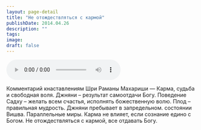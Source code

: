 ```yaml
---
layout: page-detail
title: "Не отождествляться с кармой"
publishDate: 2014.04.26
description: ""
tags:
image:
draft: false
---
```


<audio title="2014.04.26 - Не отождествляться с кармой.mp3" src="/upload/iblock/23d/23d734c87c6dc1d6034ef3d00136e939.mp3" controls=""></audio>

 Комментарий кнаставлениям Шри Раманы Махариши — Карма, судьба и свободная воля. Джняни – результат самоотдачи Богу. Поведение Садху – желать всем счастья, исполнять божественную волю. Плод – правильная мудрость. Джняни пребывает в запредельном. состоянии Вишва. Параллельные миры. Карма не влияет, если сознание едино с Богом. Не отождествляться с кармой, все отдавать Богу. 

  
